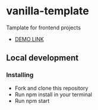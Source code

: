 # vanilla-template
Tamplate for frontend projects

- [DEMO LINK](https://anastasiiaaliinyk.github.io/vanilla-template/)

## Local development
### Installing
- Fork and clone this repository
- Run npm install in your terminal
- Run npm start

